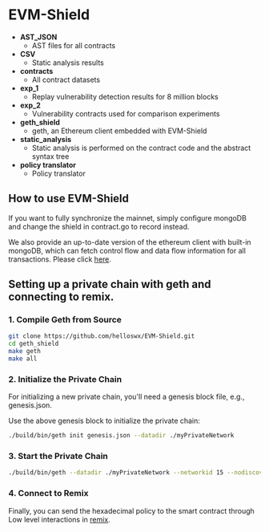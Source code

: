 # EVM-Shield

- **AST_JSON**
  - AST files for all contracts
- **CSV**
  - Static analysis results
- **contracts**
  - All contract datasets
- **exp_1**
  - Replay vulnerability detection results for 8 million blocks
- **exp_2**
  - Vulnerability contracts used for comparison experiments
- **geth_shield**
  - geth, an Ethereum client embedded with EVM-Shield
- **static_analysis**
  - Static analysis is performed on the contract code and the abstract syntax tree
- **policy translator**
  - Policy translator


## How to use EVM-Shield

If you want to fully synchronize the mainnet, simply configure mongoDB and change the shield in contract.go to record instead.

We also provide an up-to-date version of the ethereum client with built-in mongoDB, which can fetch control flow and data flow information for all transactions.
Please click [here](https://github.com/BLOCK-GPT-NEW/Txtrace).

## Setting up a private chain with geth and connecting to remix.

### 1. Compile Geth from Source

```bash
git clone https://github.com/helloswx/EVM-Shield.git
cd geth_shield
make geth
make all
```
### 2. Initialize the Private Chain
For initializing a new private chain, you'll need a genesis block file, e.g., genesis.json.

Use the above genesis block to initialize the private chain:
```bash
./build/bin/geth init genesis.json --datadir ./myPrivateNetwork
```

### 3. Start the Private Chain

```bash
./build/bin/geth --datadir ./myPrivateNetwork --networkid 15 --nodiscover --rpc --rpcapi="personal,db,eth,net,web3,txpool,miner" --rpcport "8545" --rpcaddr "127.0.0.1" --rpccorsdomain "*" --allow-insecure-unlock console
```
### 4. Connect to Remix
Finally, you can send the hexadecimal policy to the smart contract through Low level interactions in [remix](https://remix.ethereum.org/).

